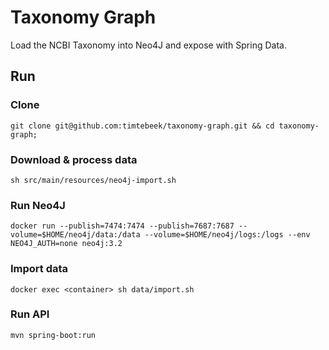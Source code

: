 # Taxonomy Graph
Load the NCBI Taxonomy into Neo4J and expose with Spring Data.

## Run

### Clone
`git clone git@github.com:timtebeek/taxonomy-graph.git && cd taxonomy-graph;`

### Download & process data
`sh src/main/resources/neo4j-import.sh`

### Run Neo4J
`docker run --publish=7474:7474 --publish=7687:7687 --volume=$HOME/neo4j/data:/data --volume=$HOME/neo4j/logs:/logs --env NEO4J_AUTH=none neo4j:3.2`

### Import data
`docker exec <container> sh data/import.sh`

### Run API
`mvn spring-boot:run`
